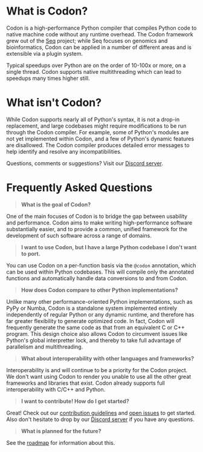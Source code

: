 # What is Codon?

Codon is a high-performance Python compiler that compiles Python code to
native machine code without any runtime overhead. The Codon framework
grew out of the [Seq](https://seq-lang.org) project; while Seq focuses
on genomics and bioinformatics, Codon can be applied in a number of
different areas and is extensible via a plugin system.

Typical speedups over Python are on the order of 10-100x or more, on a
single thread. Codon supports native multithreading which can lead to
speedups many times higher still.

# What isn't Codon?

While Codon supports nearly all of Python's syntax, it is not a drop-in
replacement, and large codebases might require modifications to be run
through the Codon compiler. For example, some of Python's modules are
not yet implemented within Codon, and a few of Python's dynamic
features are disallowed. The Codon compiler produces detailed error
messages to help identify and resolve any incompatibilities.

Questions, comments or suggestions? Visit our [Discord
server](https://discord.com/invite/8aKr6HEN?utm_source=Discord%20Widget&utm_medium=Connect).

# Frequently Asked Questions

> **What is the goal of Codon?**

One of the main focuses of Codon is to bridge the gap between usability
and performance. Codon aims to make writing high-performance software
substantially easier, and to provide a common, unified framework for the
development of such software across a range of domains.

> **I want to use Codon, but I have a large Python codebase I don't want to port.**

You can use Codon on a per-function basis via the `@codon` annotation, which
can be used within Python codebases. This will compile only the annotated functions
and automatically handle data conversions to and from Codon.

> **How does Codon compare to other Python implementations?**

Unlike many other performance-oriented Python implementations, such as
PyPy or Numba, Codon is a standalone system implemented entirely
independently of regular Python or any dynamic runtime, and therefore has
far greater flexibility to generate optimized code. In fact, Codon will
frequently generate the same code as that from an equivalent C or C++ program.
This design choice also allows Codon to circumvent issues like Python's global
interpretter lock, and thereby to take full advantage of parallelism and multithreading.

> **What about interoperability with other languages and frameworks?**

Interoperability is and will continue to be a priority for the Codon
project. We don't want using Codon to render you unable to use all the
other great frameworks and libraries that exist. Codon already supports
full interoperability with C/C++ and Python.

> **I want to contribute! How do I get started?**

Great! Check out our [contribution
guidelines](https://github.com/exaloop/codon/blob/master/CONTRIBUTING.md)
and [open issues](https://github.com/exaloop/codon/issues) to get
started. Also don't hesitate to drop by our [Discord
server](https://discord.com/invite/8aKr6HEN?utm_source=Discord%20Widget&utm_medium=Connect)
if you have any questions.

> **What is planned for the future?**

See the [roadmap](https://github.com/exaloop/codon/wiki/Roadmap) for
information about this.
